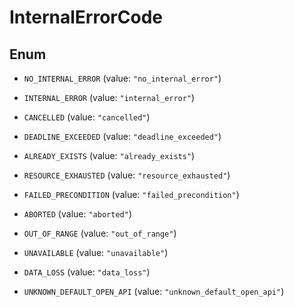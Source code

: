 

# InternalErrorCode

## Enum


* `NO_INTERNAL_ERROR` (value: `"no_internal_error"`)

* `INTERNAL_ERROR` (value: `"internal_error"`)

* `CANCELLED` (value: `"cancelled"`)

* `DEADLINE_EXCEEDED` (value: `"deadline_exceeded"`)

* `ALREADY_EXISTS` (value: `"already_exists"`)

* `RESOURCE_EXHAUSTED` (value: `"resource_exhausted"`)

* `FAILED_PRECONDITION` (value: `"failed_precondition"`)

* `ABORTED` (value: `"aborted"`)

* `OUT_OF_RANGE` (value: `"out_of_range"`)

* `UNAVAILABLE` (value: `"unavailable"`)

* `DATA_LOSS` (value: `"data_loss"`)

* `UNKNOWN_DEFAULT_OPEN_API` (value: `"unknown_default_open_api"`)



